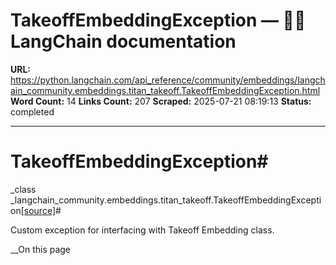 # TakeoffEmbeddingException — 🦜🔗 LangChain  documentation

**URL:** https://python.langchain.com/api_reference/community/embeddings/langchain_community.embeddings.titan_takeoff.TakeoffEmbeddingException.html
**Word Count:** 14
**Links Count:** 207
**Scraped:** 2025-07-21 08:19:13
**Status:** completed

---

# TakeoffEmbeddingException\#

_class _langchain\_community.embeddings.titan\_takeoff.TakeoffEmbeddingException[\[source\]](https://python.langchain.com/api_reference/_modules/langchain_community/embeddings/titan_takeoff.html#TakeoffEmbeddingException)\#     

Custom exception for interfacing with Takeoff Embedding class.

__On this page